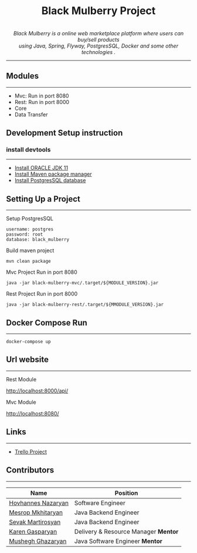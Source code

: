 <h1 align="center">Black Mulberry Project</h1>
<p align="center">
<br>
  <i>Black Mulberry is a online web marketplace platform where users can buy/sell products
    <br> using Java, Spring, Flyway, PostgresSQL, Docker and some other technologies .</i>
  <br>
</p>

<hr>

## Modules

<hr>

- Mvc: Run in port 8080
- Rest: Run in port 8000
- Core
- Data Transfer

## Development Setup instruction

### install devtools

<hr>

<!-- TOC -->

* [Install ORACLE JDK 11](https://www.oracle.com/java/technologies/javase/jdk11-archive-downloads.html)
* [Install Maven package manager](https://maven.apache.org/download.cgi)
* [Install PostgresSQL database](https://www.enterprisedb.com/downloads/postgres-postgresql-downloads)

<!-- TOC -->

## Setting Up a Project

<hr>

Setup PostgresSQL

```
username: postgres
password: root
database: black_mulberry
```

Build maven project

```
mvn clean package
```

Mvc Project Run in port 8080

```
java -jar black-mulberry-mvc/.target/${MODULE_VERSION}.jar
```

Rest Project Run in port 8000

```
java -jar black-mulberry-rest/.target/${MMODULE_VERSION}.jar
```

## Docker Compose Run

<hr>

```
docker-compose up
```

## Url website

<hr>

Rest Module

[http://localhost:8000/api/](http://localhost:8000/api/)

Mvc Module

[http://localhost:8080/](http://localhost:8080/)

## Links

<hr>

<!-- TOC -->

* [Trello Project](https://trello.com/w/decodeitspace/)

<!-- TOC -->

## Contributors

<hr>

| Name                                                       | Position                               |
|------------------------------------------------------------|----------------------------------------|
| [Hovhannes Nazaryan](https://github.com/hovnaz)            | Software Engineer                      |
| [Mesrop Mkhitaryan](https://github.com/MesropMkhitaryan)   | Java Backend Engineer                  |
| [Sevak Martirosyan](https://github.com/sevakmartirosyan92) | Java Backend Engineer                  |
| [Karen Gasparyan](https://github.com/mrkaren)              | Delivery & Resource Manager **Mentor** |                                 |
| [Mushegh Ghazaryan](https://github.com/Mushegh128)         | Java Software Engineer **Mentor**      |
